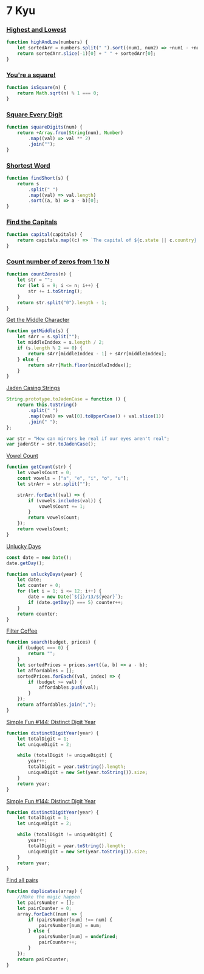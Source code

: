 # 7 Kyu

### [Highest and Lowest](https://www.codewars.com/kata/554b4ac871d6813a03000035)

```javascript
function highAndLow(numbers) {
	let sortedArr = numbers.split(" ").sort((num1, num2) => +num1 - +num2);
	return sortedArr.slice(-1)[0] + " " + sortedArr[0];
}
```

### [You're a square!](https://www.codewars.com/kata/54c27a33fb7da0db0100040e)

```javascript
function isSquare(n) {
	return Math.sqrt(n) % 1 === 0;
}
```

### [Square Every Digit](https://www.codewars.com/kata/546e2562b03326a88e000020)

```javascript
function squareDigits(num) {
	return +Array.from(String(num), Number)
		.map((val) => val ** 2)
		.join("");
}
```

### [Shortest Word](https://www.codewars.com/kata/57cebe1dc6fdc20c57000ac9/)

```javascript
function findShort(s) {
	return s
		.split(" ")
		.map((val) => val.length)
		.sort((a, b) => a - b)[0];
}
```

### [Find the Capitals](https://www.codewars.com/kata/53573877d5493b4d6e00050c)

```js
function capital(capitals) {
	return capitals.map((c) => `The capital of ${c.state || c.country} is ${c.capital}`);
}
```

### [Count number of zeros from 1 to N](https://www.codewars.com/kata/557cffec8c3e8e55cc00010f)

```js
function countZeros(n) {
	let str = "";
	for (let i = 9; i <= n; i++) {
		str += i.toString();
	}
	return str.split("0").length - 1;
}
```

[Get the Middle Character](https://www.codewars.com/kata/56747fd5cb988479af000028)

```js
function getMiddle(s) {
	let sArr = s.split("");
	let middleInddex = s.length / 2;
	if (s.length % 2 == 0) {
		return sArr[middleInddex - 1] + sArr[middleInddex];
	} else {
		return sArr[Math.floor(middleInddex)];
	}
}
```

[Jaden Casing Strings](https://www.codewars.com/kata/5390bac347d09b7da40006f6)

```js
String.prototype.toJadenCase = function () {
	return this.toString()
		.split(" ")
		.map((val) => val[0].toUpperCase() + val.slice(1))
		.join(" ");
};

var str = "How can mirrors be real if our eyes aren't real";
var jadenStr = str.toJadenCase();
```

[Vowel Count](https://www.codewars.com/kata/54ff3102c1bad923760001f3)

```js
function getCount(str) {
	let vowelsCount = 0;
	const vowels = ["a", "e", "i", "o", "u"];
	let strArr = str.split("");

	strArr.forEach((val) => {
		if (vowels.includes(val)) {
			vowelsCount += 1;
		}
		return vowelsCount;
	});
	return vowelsCount;
}
```

[Unlucky Days](https://www.codewars.com/kata/56eb0be52caf798c630013c0)

```js
const date = new Date();
date.getDay();

function unluckyDays(year) {
	let date;
	let counter = 0;
	for (let i = 1; i <= 12; i++) {
		date = new Date(`${i}/13/${year}`);
		if (date.getDay() === 5) counter++;
	}
	return counter;
}
```

[Filter Coffee](https://www.codewars.com/kata/56069d0c4af7f633910000d3)

```js
function search(budget, prices) {
	if (budget === 0) {
		return "";
	}
	let sortedPrices = prices.sort((a, b) => a - b);
	let affordables = [];
	sortedPrices.forEach((val, index) => {
		if (budget >= val) {
			affordables.push(val);
		}
	});
	return affordables.join(",");
}
```

[Simple Fun #144: Distinct Digit Year](https://www.codewars.com/kata/58aa68605aab54a26c0001a6)

```js
function distinctDigitYear(year) {
	let totalDigit = 1;
	let uniqueDigit = 2;

	while (totalDigit != uniqueDigit) {
		year++;
		totalDigit = year.toString().length;
		uniqueDigit = new Set(year.toString()).size;
	}
	return year;
}
```

[Simple Fun #144: Distinct Digit Year](https://www.codewars.com/kata/58aa68605aab54a26c0001a6)

```js
function distinctDigitYear(year) {
	let totalDigit = 1;
	let uniqueDigit = 2;

	while (totalDigit != uniqueDigit) {
		year++;
		totalDigit = year.toString().length;
		uniqueDigit = new Set(year.toString()).size;
	}
	return year;
}
```

[Find all pairs](https://www.codewars.com/kata/5c55ad8c9d76d41a62b4ede3)

```js
function duplicates(array) {
	//Make the magic happen
	let pairsNumber = [];
	let pairCounter = 0;
	array.forEach((num) => {
		if (pairsNumber[num] !== num) {
			pairsNumber[num] = num;
		} else {
			pairsNumber[num] = undefined;
			pairCounter++;
		}
	});
	return pairCounter;
}
```
